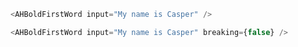 ```js
<AHBoldFirstWord input="My name is Casper" />
```

```js
<AHBoldFirstWord input="My name is Casper" breaking={false} />
```